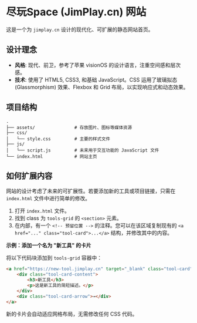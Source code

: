 # 尽玩Space (JimPlay.cn) 网站

这是一个为 `jimplay.cn` 设计的现代化、可扩展的静态网站首页。

## 设计理念

- **风格**: 现代、前卫，参考了苹果 visionOS 的设计语言，注重空间感和层次感。
- **技术**: 使用了 HTML5, CSS3, 和基础 JavaScript。CSS 运用了玻璃拟态 (Glassmorphism) 效果、Flexbox 和 Grid 布局，以实现响应式和动态效果。

## 项目结构

```
.
├── assets/               # 存放图片、图标等媒体资源
├── css/
│   └── style.css         # 主要的样式文件
├── js/
│   └── script.js         # 未来用于交互功能的 JavaScript 文件
└── index.html            # 网站主页
```

## 如何扩展内容

网站的设计考虑了未来的可扩展性。若要添加新的工具或项目链接，只需在 `index.html` 文件中进行简单的修改。

1.  打开 `index.html` 文件。
2.  找到 class 为 `tools-grid` 的 `<section>` 元素。
3.  在内部，有一个 `<!-- 预留位置 -->` 的注释。您可以在该区域复制现有的 `<a href="..." class="tool-card">...</a>` 结构，并修改其中的内容。

**示例：添加一个名为 "新工具" 的卡片**

将以下代码块添加到 `tools-grid` 容器中：

```html
<a href="https://new-tool.jimplay.cn" target="_blank" class="tool-card">
    <div class="tool-card-content">
        <h3>新工具</h3>
        <p>这是新工具的简短描述。</p>
    </div>
    <div class="tool-card-arrow">→</div>
</a>
```

新的卡片会自动适应网格布局，无需修改任何 CSS 代码。 
